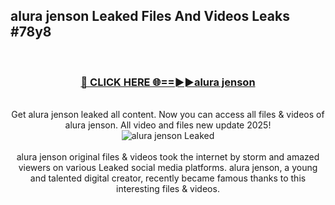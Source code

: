 ## alura jenson Leaked Files And Videos Leaks #78y8
<br>
<div align="center">
<h3><a href="https://watchclip.my.id/alura jenson" rel="nofollow">🔴 CLICK HERE 🌐==►►alura jenson</a></h3>
<br>
Get alura jenson leaked all content. Now you can access all files & videos of alura jenson. All video and files new update 2025!
<br>
<a href="https://watchclip.my.id/alura jenson" rel="nofollow" data-target="animated-image.originalLink"><img src="https://i.ibb.co.com/WyWwxjT/player-gif2.gif" alt="alura jenson Leaked" style="max-width: 100%; display: inline-block;" data-target="animated-image.originalImage"></a>
<br><br>
alura jenson original files & videos took the internet by storm and amazed viewers on various Leaked social media platforms. alura jenson, a young and talented digital creator, recently became famous thanks to this interesting files & videos.
</div>
<br>
